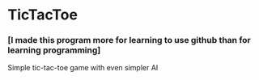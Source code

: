 # TicTacToe

### [I made this program more for learning to use github than for learning programming]


Simple tic-tac-toe game with even simpler AI
